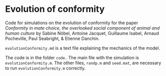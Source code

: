 # Evolution of conformity
 
Code for simulations on the evolution of conformity for the paper *Conformity in mate choice, the overlooked social component of animal and human culture* by Sabine Nöbel, Antoine Jacquet, Guillaume Isabel, Arnaud Pocheville, Paul Seabright, & Etienne Danchin.

`evolutionConformity.md` is a text file explaining the mechanics of the model.

The code is in the folder `code.` The main file with the simulation is `evolutionConformity.m`. The other files, `randp.m` and `seed.mat`, are necessary to run `evolutionConformity.m` correctly.
